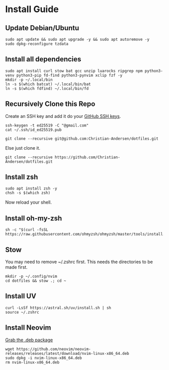 # Install Guide

## Update Debian/Ubuntu
```
sudo apt update && sudo apt upgrade -y && sudo apt autoremove -y
sudo dpkg-reconfigure tzdata
```

## Install all dependencies
```
sudo apt install curl stow bat gcc unzip luarocks ripgrep npm python3-venv python3-pip fd-find python3-pynvim xclip fzf -y
mkdir -p ~/.local/bin
ln -s $(which batcat) ~/.local/bin/bat
ln -s $(which fdfind) ~/.local/bin/fd
```

## Recursively Clone this Repo
Create an SSH key and add it do your [GitHub SSH keys](https://github.com/settings/ssh/new).
```
ssh-keygen -t ed25519 -C "@gmail.com"
cat ~/.ssh/id_ed25519.pub
```
```
git clone --recursive git@github.com:Christian-Andersen/dotfiles.git
```
Else just clone it.
```
git clone --recursive https://github.com/Christian-Andersen/dotfiles.git
```

## Install zsh
```
sudo apt install zsh -y
chsh -s $(which zsh)
```
Now reload your shell.

## Install oh-my-zsh
```
sh -c "$(curl -fsSL https://raw.githubusercontent.com/ohmyzsh/ohmyzsh/master/tools/install.sh)"
```

## Stow
You may need to remove ~/.zshrc first. This needs the directories to be made first.
```
mkdir -p ~/.config/nvim
cd dotfiles && stow .; cd ~
```

## Install UV
```
curl -LsSf https://astral.sh/uv/install.sh | sh
source ~/.zshrc
```

## Install Neovim
[Grab the .deb package](https://github.com/neovim/neovim-releases/releases/latest)
```
wget https://github.com/neovim/neovim-releases/releases/latest/download/nvim-linux-x86_64.deb
sudo dpkg -i nvim-linux-x86_64.deb
rm nvim-linux-x86_64.deb
```
